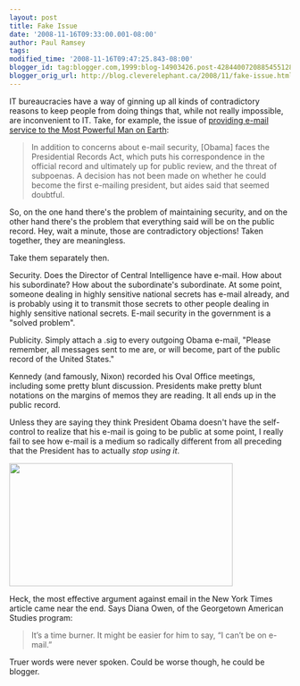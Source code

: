 ```yaml
---
layout: post
title: Fake Issue
date: '2008-11-16T09:33:00.001-08:00'
author: Paul Ramsey
tags: 
modified_time: '2008-11-16T09:47:25.843-08:00'
blogger_id: tag:blogger.com,1999:blog-14903426.post-4284400720885455128
blogger_orig_url: http://blog.cleverelephant.ca/2008/11/fake-issue.html
---
```


IT bureaucracies have a way of ginning up all kinds of contradictory reasons to keep people from doing things that, while not really impossible, are inconvenient to IT.  Take, for example, the issue of [providing e-mail service to the Most Powerful Man on Earth](http://www.nytimes.com/2008/11/16/us/politics/16blackberry.html):

<blockquote>In addition to concerns about e-mail security, [Obama] faces the Presidential Records Act, which puts his correspondence in the official record and ultimately up for public review, and the threat of subpoenas. A decision has not been made on whether he could become the first e-mailing president, but aides said that seemed doubtful.</blockquote>

So, on the one hand there's the problem of maintaining security, and on the other hand there's the problem that everything said will be on the public record. Hey, wait a minute, those are contradictory objections! Taken together, they are meaningless.

Take them separately then.

Security. Does the Director of Central Intelligence have e-mail. How about his subordinate? How about the subordinate's subordinate. At some point, someone dealing in highly sensitive national secrets has e-mail already, and is probably using it to transmit those secrets to other people dealing in highly sensitive national secrets. E-mail security in the government is a "solved problem".

Publicity. Simply attach a .sig to every outgoing Obama e-mail, "Please remember, all messages sent to me are, or will become, part of the public record of the United States."

Kennedy (and famously, Nixon) recorded his Oval Office meetings, including some pretty blunt discussion. Presidents make pretty blunt notations on the margins of memos they are reading. It all ends up in the public record.

Unless they are saying they think President Obama doesn't have the self-control to realize that his e-mail is going to be public at some point, I really fail to see how e-mail is a medium so radically different from all preceding that the President has to actually *stop using it*.  

<img src="http://graphics8.nytimes.com/images/2008/11/16/us/politics/16blackberry_span.jpg" width="400" height="220" />

Heck, the most effective argument against email in the New York Times article came near the end. Says Diana Owen, of the Georgetown American Studies program:

<blockquote>It’s a time burner. It might be easier for him to say, &ldquo;I can’t be on e-mail.&rdquo; </blockquote>

 Truer words were never spoken. Could be worse though, he could be blogger.

